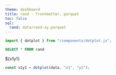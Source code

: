 ```yaml
---
theme: dashboard
title: rand - frontmatter, parquet
toc: false
sql:
  rand: data/rand-xy.parquet
---
```


```js
import { dotplot } from "/components/dotplot.js";
```

```sql id=data
SELECT * FROM rand
```

<div class="card">${x1y1}</div>

```js
const x1y1 = dotplot(data, "x1", "y1");
```
